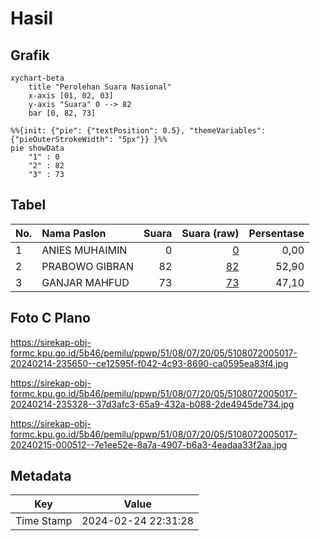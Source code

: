 # Hasil

## Grafik

```mermaid
xychart-beta
    title "Perolehan Suara Nasional"
    x-axis [01, 02, 03]
    y-axis "Suara" 0 --> 82
    bar [0, 82, 73]
```

```mermaid
%%{init: {"pie": {"textPosition": 0.5}, "themeVariables": {"pieOuterStrokeWidth": "5px"}} }%%
pie showData
    "1" : 0
    "2" : 82
    "3" : 73
```

## Tabel

| No. | Nama Paslon    | Suara | Suara (raw) | Persentase |
|:--- |:-------------- | -----:| -----------:| ----------:|
| 1   | ANIES MUHAIMIN | 0     | [0][p-1]    | 0,00       |
| 2   | PRABOWO GIBRAN | 82    | [82][p-2]   | 52,90      |
| 3   | GANJAR MAHFUD  | 73    | [73][p-3]   | 47,10      |


[p-1]: https://github.com/gigit-pemilu/pemilu-2024/blob/main/pilpres/hitung-suara/sub/51-bali/sub/08-buleleng/sub/07-sawan/sub/2005-sudaji/sub/017-tps/sub/paslon-1.txt
[p-2]: https://github.com/gigit-pemilu/pemilu-2024/blob/main/pilpres/hitung-suara/sub/51-bali/sub/08-buleleng/sub/07-sawan/sub/2005-sudaji/sub/017-tps/sub/paslon-2.txt
[p-3]: https://github.com/gigit-pemilu/pemilu-2024/blob/main/pilpres/hitung-suara/sub/51-bali/sub/08-buleleng/sub/07-sawan/sub/2005-sudaji/sub/017-tps/sub/paslon-3.txt

## Foto C Plano

https://sirekap-obj-formc.kpu.go.id/5b46/pemilu/ppwp/51/08/07/20/05/5108072005017-20240214-235650--ce12595f-f042-4c93-8690-ca0595ea83f4.jpg

https://sirekap-obj-formc.kpu.go.id/5b46/pemilu/ppwp/51/08/07/20/05/5108072005017-20240214-235328--37d3afc3-65a9-432a-b088-2de4945de734.jpg

https://sirekap-obj-formc.kpu.go.id/5b46/pemilu/ppwp/51/08/07/20/05/5108072005017-20240215-000512--7e1ee52e-8a7a-4907-b6a3-4eadaa33f2aa.jpg


## Metadata

| Key        | Value               |
| ---------- | ------------------- |
| Time Stamp | 2024-02-24 22:31:28 |



